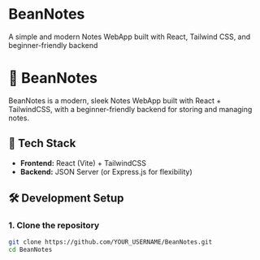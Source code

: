 # BeanNotes
A simple and modern Notes WebApp built with React, Tailwind CSS, and beginner-friendly backend
# 🫘 BeanNotes

BeanNotes is a modern, sleek Notes WebApp built with React + TailwindCSS, with a beginner-friendly backend for storing and managing notes.  

## 🚀 Tech Stack
- **Frontend:** React (Vite) + TailwindCSS
- **Backend:** JSON Server (or Express.js for flexibility)

## 🛠️ Development Setup

### 1. Clone the repository
```bash
git clone https://github.com/YOUR_USERNAME/BeanNotes.git
cd BeanNotes
